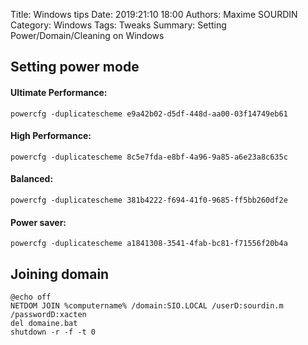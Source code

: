Title: Windows tips
Date: 2019:21:10 18:00
Authors: Maxime SOURDIN
Category: Windows
Tags: Tweaks
Summary: Setting Power/Domain/Cleaning on Windows

## Setting power mode

#### Ultimate Performance:

    powercfg -duplicatescheme e9a42b02-d5df-448d-aa00-03f14749eb61

#### High Performance:

    powercfg -duplicatescheme 8c5e7fda-e8bf-4a96-9a85-a6e23a8c635c

#### Balanced:

    powercfg -duplicatescheme 381b4222-f694-41f0-9685-ff5bb260df2e

#### Power saver:

    powercfg -duplicatescheme a1841308-3541-4fab-bc81-f71556f20b4a

## Joining domain

    @echo off
    NETDOM JOIN %computername% /domain:SIO.LOCAL /userD:sourdin.m /passwordD:xacten
    del domaine.bat
    shutdown -r -f -t 0